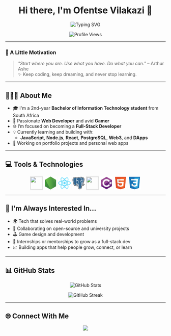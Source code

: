 <h1 align="center">Hi there, I'm Ofentse Vilakazi 👋</h1>

<p align="center">
  <img src="https://readme-typing-svg.demolab.com?font=Fira+Code&pause=1000&color=00B2B2&center=true&vCenter=true&width=500&lines=Web+Developer+%7C+Gamer;2nd+Year+Bachelor+of+IT+Student;Aspiring+Full-Stack+Developer;JavaScript+%7C+Node+%7C+React+%7C+PostgreSQL+%7C+Web3+%7C+DApps" alt="Typing SVG" />
</p>

<p align="center">
  <img src="https://komarev.com/ghpvc/?username=Oufentse&label=Profile+Views&color=00B2B2&style=flat" alt="Profile Views" />
</p>

---

### 🌸 A Little Motivation

> *"Start where you are. Use what you have. Do what you can."* – Arthur Ashe  
> ✨ Keep coding, keep dreaming, and never stop learning.

---

## 👨🏽‍💻 About Me

- 🎓 I'm a 2nd-year **Bachelor of Information Technology student** from South Africa  
- 🧠 Passionate **Web Developer** and avid **Gamer**  
- 🌐 I’m focused on becoming a **Full-Stack Developer**
- 💡 Currently learning and building with:
  - **JavaScript**, **Node.js**, **React**, **PostgreSQL**, **Web3**, and **DApps**
- 🚧 Working on portfolio projects and personal web apps

---


## 💻 Tools & Technologies

<p align="center">
  <img src="https://raw.githubusercontent.com/devicons/devicon/master/icons/javascript/javascript-original.gif" height="40" width="40" />
  <img src="https://raw.githubusercontent.com/devicons/devicon/master/icons/nodejs/nodejs-original.svg" height="40" width="40" />
  <img src="https://raw.githubusercontent.com/devicons/devicon/master/icons/react/react-original.svg" height="40" width="40" style="animation:spin 2s linear infinite;"/>
  <img src="https://raw.githubusercontent.com/devicons/devicon/master/icons/postgresql/postgresql-original.svg" height="40" width="40" />
  <img src="https://upload.wikimedia.org/wikipedia/commons/6/6a/JavaScript-logo.png" height="40" width="40" />
  <img src="https://raw.githubusercontent.com/devicons/devicon/master/icons/csharp/csharp-original.svg" height="40" width="40" />
  <img src="https://raw.githubusercontent.com/devicons/devicon/master/icons/html5/html5-original.svg" height="40" width="40" />
  <img src="https://raw.githubusercontent.com/devicons/devicon/master/icons/css3/css3-original.svg" height="40" width="40" />
</p>


---

## 💬 I'm Always Interested In...

- 🌍 Tech that solves real-world problems  
- 🧠 Collaborating on open-source and university projects  
- 🕹️ Game design and development  
- 💼 Internships or mentorships to grow as a full-stack dev  
- 📈 Building apps that help people grow, connect, or learn

---

## 📊 GitHub Stats

<p align="center">
  <img src="https://github-readme-stats.vercel.app/api?username=Oufentse&show_icons=true&theme=tokyonight" alt="GitHub Stats" />
</p>

<p align="center">
  <img src="https://github-readme-streak-stats.herokuapp.com/?user=Oufentse&theme=tokyonight" alt="GitHub Streak" />
</p>

---

## 🌐 Connect With Me

<p align="center">
  <a href="https://www.linkedin.com/in/ofentse-vilakazi-907969278"><img src="https://img.shields.io/badge/-LinkedIn-0A66C2?style=for-the-badge&logo=linkedin&logoColor=white"/></a>
</p>
